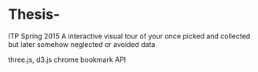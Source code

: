 # Thesis-
ITP Spring 2015
A interactive visual tour of your once picked and collected but later somehow neglected or avoided data

three.js, d3.js
chrome bookmark API
